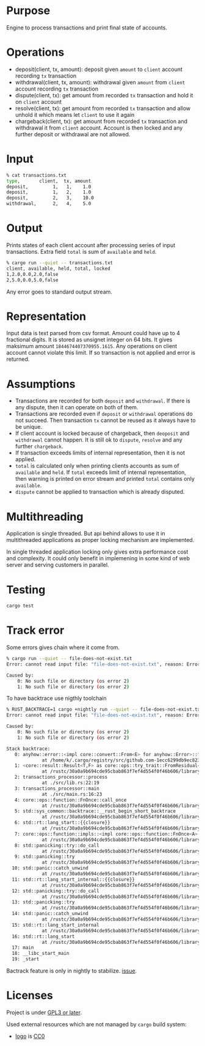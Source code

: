 # Purpose

Engine to process transactions and print final state of accounts.

# Operations

- deposit(client, tx, amount): deposit given `amount` to `client` account
  recording `tx` transaction
- withdrawal(client, tx, amount): withdrawal given `amount` from `client`
account recording `tx` transaction
- dispute(client, tx): get amount from recorded `tx` transaction and hold it on
`client` account
- resolve(client, tx): get amount from recorded `tx` transaction and allow
  unhold it which means let `client` to use it again
- chargeback(client, tx): get amount from recorded `tx` transaction and
  withdrawal it from `client` account. Account is then locked and any further
  deposit or withdrawal are not allowed.

# Input

``` sh
% cat transactions.txt
type,       client,  tx, amount
deposit,         1,   1,    1.0
deposit,         1,   2,    1.0
deposit,         2,   3,    10.0
withdrawal,      2,   4,    5.0
```

# Output

Prints states of each client account after processing series of input
transactions. Extra field `total` is sum of `available` and `held`.
``` sh
% cargo run --quiet -- transactions.txt
client, available, held, total, locked
1,2.0,0.0,2.0,false
2,5.0,0.0,5.0,false
```

Any error goes to standard output stream.

# Representation

Input data is text parsed from csv format. Amount could have up to 4 fractional
digits. It is stored as unsignet integer on 64 bits. It gives maksimum amount
`1844674407370955.1615`. Any operations on client account cannot violate this
limit. If so transaction is not applied and error is returned.

# Assumptions

- Transactions are recorded for both `deposit` and `withdrawal`. If there is any
dispute, then it can operate on both of them.
- Transactions are recorded even if `deposit` or `withdrawal` operations do not
  succeed. Then transaction `tx` cannot be reused as it always have to be unique.
- If client account is locked because of chargeback, then `deoposit` and
`withdrawal` cannot happen. It is still ok to `dispute`, `resolve` and any
further `chargeback`.
- If transaction exceeds limits of internal representation, then it is not
applied.
- `total` is calculated only when printing clients accounts as sum of
  `available` and `held`. If `total` exceeds limit of internal representation,
  then warning is printed on error stream and printed `total` contains only
  `available`.
- `dispute` cannot be applied to transaction which is already disputed.

# Multithreading

Application is single threaded. But api behind allows to use it in multithreaded
applications as proper locking mechanism are implemented.

In single threaded application locking only gives extra performance cost and complexity. It could
only benefit in implemening in some kind of web server and serving customers in parallel.

# Testing

``` sh
cargo test
```

# Track error

Some errors gives chain where it come from.
``` sh
% cargo run --quiet -- file-does-not-exist.txt
Error: cannot read input file: "file-does-not-exist.txt", reason: Error(Io(Os { code: 2, kind: NotFound, message: "No such file or directory" }))

Caused by:
    0: No such file or directory (os error 2)
    1: No such file or directory (os error 2)
```

To have backtrace use nigthly toolchain

``` sh
% RUST_BACKTRACE=1 cargo +nightly run --quiet -- file-does-not-exist.txt
Error: cannot read input file: "file-does-not-exist.txt", reason: Error(Io(Os { code: 2, kind: NotFound, message: "No such file or directory" }))

Caused by:
    0: No such file or directory (os error 2)
    1: No such file or directory (os error 2)

Stack backtrace:
   0: anyhow::error::<impl core::convert::From<E> for anyhow::Error>::from
             at /home/k/.cargo/registry/src/github.com-1ecc6299db9ec823/anyhow-1.0.43/src/error.rs:519:25
   1: <core::result::Result<T,F> as core::ops::try_trait::FromResidual<core::result::Result<core::convert::Infallible,E>>>::from_residual
             at /rustc/30a0a9b694cde95cbab863f7ef4d554f0f46b606/library/core/src/result.rs:1915:27
   2: transactions_processor::process
             at ./src/lib.rs:22:19
   3: transactions_processor::main
             at ./src/main.rs:16:23
   4: core::ops::function::FnOnce::call_once
             at /rustc/30a0a9b694cde95cbab863f7ef4d554f0f46b606/library/core/src/ops/function.rs:227:5
   5: std::sys_common::backtrace::__rust_begin_short_backtrace
             at /rustc/30a0a9b694cde95cbab863f7ef4d554f0f46b606/library/std/src/sys_common/backtrace.rs:125:18
   6: std::rt::lang_start::{{closure}}
             at /rustc/30a0a9b694cde95cbab863f7ef4d554f0f46b606/library/std/src/rt.rs:63:18
   7: core::ops::function::impls::<impl core::ops::function::FnOnce<A> for &F>::call_once
             at /rustc/30a0a9b694cde95cbab863f7ef4d554f0f46b606/library/core/src/ops/function.rs:259:13
   8: std::panicking::try::do_call
             at /rustc/30a0a9b694cde95cbab863f7ef4d554f0f46b606/library/std/src/panicking.rs:403:40
   9: std::panicking::try
             at /rustc/30a0a9b694cde95cbab863f7ef4d554f0f46b606/library/std/src/panicking.rs:367:19
  10: std::panic::catch_unwind
             at /rustc/30a0a9b694cde95cbab863f7ef4d554f0f46b606/library/std/src/panic.rs:129:14
  11: std::rt::lang_start_internal::{{closure}}
             at /rustc/30a0a9b694cde95cbab863f7ef4d554f0f46b606/library/std/src/rt.rs:45:48
  12: std::panicking::try::do_call
             at /rustc/30a0a9b694cde95cbab863f7ef4d554f0f46b606/library/std/src/panicking.rs:403:40
  13: std::panicking::try
             at /rustc/30a0a9b694cde95cbab863f7ef4d554f0f46b606/library/std/src/panicking.rs:367:19
  14: std::panic::catch_unwind
             at /rustc/30a0a9b694cde95cbab863f7ef4d554f0f46b606/library/std/src/panic.rs:129:14
  15: std::rt::lang_start_internal
             at /rustc/30a0a9b694cde95cbab863f7ef4d554f0f46b606/library/std/src/rt.rs:45:20
  16: std::rt::lang_start
             at /rustc/30a0a9b694cde95cbab863f7ef4d554f0f46b606/library/std/src/rt.rs:62:5
  17: main
  18: __libc_start_main
  19: _start
  ```

Bactrack feature is only in nightly to stabilize. [issue](https://github.com/rust-lang/rust/issues/53487).

# Licenses

Project is under [GPL3 or later](https://spdx.org/licenses/GPL-3.0-or-later.html).

Used external resources which are not managed by `cargo` build system:
- [logo](https://www.pngrepo.com/svg/79610/exchange) is [CC0](https://creativecommons.org/publicdomain/zero/1.0/legalcode)
